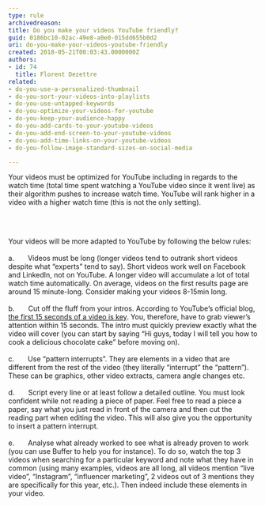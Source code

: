 ```yaml
---
type: rule
archivedreason: 
title: Do you make your videos YouTube friendly?
guid: 0186bc10-02ac-49e8-a0e0-015dd655b0d2
uri: do-you-make-your-videos-youtube-friendly
created: 2018-05-21T00:03:43.0000000Z
authors:
- id: 74
  title: Florent Dezettre
related:
- do-you-use-a-personalized-thumbnail
- do-you-sort-your-videos-into-playlists
- do-you-use-untapped-keywords
- do-you-optimize-your-videos-for-youtube
- do-you-keep-your-audience-happy
- do-you-add-cards-to-your-youtube-videos
- do-you-add-end-screen-to-your-youtube-videos
- do-you-add-time-links-on-your-youtube-videos
- do-you-follow-image-standard-sizes-on-social-media

---
```



<p>Your videos must be optimized for YouTube including in regards to the watch time (total time spent watching a YouTube video since it went live) as their algorithm pushes to increase watch time. YouTube will rank higher in a video with a higher watch time (this is not the only setting).</p>
<br><excerpt class='endintro'></excerpt><br>
<p>Your videos will be more adapted to YouTube by following the below rules&#58;<br>&#160;<br>a.&#160;&#160;&#160;&#160;&#160;&#160; Videos must be long (longer videos tend to outrank short videos despite what “experts” tend to say). Short videos work well on Facebook and LinkedIn, not on YouTube. A longer video will accumulate a lot of total watch time automatically. On average, videos on the first results page are around 15 minute-long. Consider making your videos 8-15min long.<br>&#160;<br>b.&#160;&#160;&#160;&#160;&#160;&#160; Cut off the fluff from your intros. According to YouTube’s official blog, <a href="https&#58;//youtube.googleblog.com/2011/08/youtube-creator-playbook-tips-first-15.html">the first 15 seconds of a video is key</a>. You, therefore, have to grab viewer’s attention within 15 seconds. The intro must quickly preview exactly what the video will cover (you can start by saying “Hi guys, today I will tell you how to cook a delicious chocolate cake” before moving on).<br>&#160;<br>c.&#160;&#160;&#160;&#160;&#160;&#160; Use “pattern interrupts”. They are elements in a video that are different from the rest of the video (they literally “interrupt” the “pattern”). These can be graphics, other video extracts, camera angle changes etc.<br>&#160;<br>d.&#160;&#160;&#160;&#160;&#160;&#160; Script every line or at least follow a detailed outline. You must look confident while not reading a piece of paper. Feel free to read a piece a paper, say what you just read in front of the camera and then cut the reading part when editing the video. This will also give you the opportunity to insert a pattern interrupt.<br>&#160;<br>e.&#160;&#160;&#160;&#160;&#160;&#160; Analyse what already worked to see what is already proven to work (you can use Buffer to help you for instance). To do so, watch the top 3 videos when searching for a particular keyword and note what they have in common (using many examples, videos are all long, all videos mention “live video”, “Instagram”, “influencer marketing”, 2 videos out of 3 mentions they are specifically for this year, etc.). Then indeed include these elements in your video.</p>


